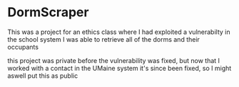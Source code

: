 # DormScraper
This was a project for an ethics class where I had exploited a vulnerabilty in the school system
I was able to retrieve all of the dorms and their occupants

this project was private before the vulnerability was fixed, but now that I worked with a contact in
the UMaine system it's since been fixed, so I might aswell put this as public

